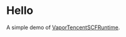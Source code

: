 # Hello

A simple demo of  [VaporTencentSCFRuntime](https://github.com/stevapple/vapor-tencent-scf-runtime/).
